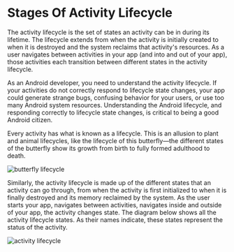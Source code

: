 # Stages Of Activity Lifecycle

The activity lifecycle is the set of states an activity can be in during its lifetime. The lifecycle extends from when the activity is initially created to when it is destroyed and the system reclaims that activity's resources. As a user navigates between activities in your app (and into and out of your app), those activities each transition between different states in the activity lifecycle.

As an Android developer, you need to understand the activity lifecycle. If your activities do not correctly respond to lifecycle state changes, your app could generate strange bugs, confusing behavior for your users, or use too many Android system resources. Understanding the Android lifecycle, and responding correctly to lifecycle state changes, is critical to being a good Android citizen.

Every activity has what is known as a lifecycle. This is an allusion to plant and animal lifecycles, like the lifecycle of this butterfly—the different states of the butterfly show its growth from birth to fully formed adulthood to death.

![butterfly lifecycle](/images/butterfly.png)

Similarly, the activity lifecycle is made up of the different states that an activity can go through, from when the activity is first initialized to when it is finally destroyed and its memory reclaimed by the system. As the user starts your app, navigates between activities, navigates inside and outside of your app, the activity changes state. The diagram below shows all the activity lifecycle states. As their names indicate, these states represent the status of the activity.


![activity lifecycle](/images/lifecycle.png)
